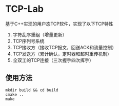 # TCP-Lab
基于C++实现的用户态TCP软件，实现了以下TCP特性
1. 字符乱序重组（增量更新）
2. TCP序列号系统
3. TCP接收方（接收TCP报文，回送ACK和流量控制）
4. TCP发送方（累计确认，定时器和超时重传机制）
5. 全双工的TCP连接（三次握手四次挥手）
## 使用方法
```shell script
mkdir build && cd build
cmake ..
make
```